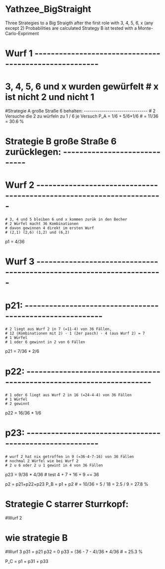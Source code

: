 # Yathzee_BigStraight
Three Strategies to a Big Straigth after the first role with 3, 4, 5, 6, x (any except 2) 
Probabilities are calculated
Strategy B ist tested with a Monte-Carlo-Expriment

# Wurf 1 ------------------------------------------------------
# 3, 4, 5, 6 und x wurden gewürfelt # x ist nicht 2 und nicht 1

#Strategie A große Straße 6 behalten: --------------------------------
    # 2 Versuche die 2 zu würfeln zu 1 / 6 je Versuch 
P_A = 1/6 + 5/6*1/6 # = 11/36 = 30.6 %


# Strategie B große Straße 6 zurücklegen: -----------------------------
# Wurf 2 ---------------------------------------------------------------------
    # 3, 4 und 5 bleiben 6 und x kommen zurük in den Becher
    # 2 Würfel macht 36 Kombinationen 
    # davon gewinnen 4 direkt im ersten Wurf
    # (2,1) (2,6) (1,2) und (6,2)
p1 = 4/36 

# Wurf 3 ---------------------------------------------------------------------
# p21: ---------------------------------------------------------
    # 2 liegt aus Wurf 2 in 7 (=11-4) von 36 Fällen,
    # 12 (Kombinationen mit 2) - 1 (2er pasch) - 4 (aus Wurf 2) = 7
    # 1 Würfel
    # 1 oder 6 gewinnt in 2 von 6 Fällen
p21 = 7/36 * 2/6
# p22: ---------------------------------------------------------------------
    # 1 oder 6 liegt aus Wurf 2 in 16 (=24-4-4) von 36 Fällen
    # 1 Würfel
    # 2 gewinnt
p22 = 16/36 * 1/6 
# p23:  --------------------------------------------------------
    # wurf 2 hat nix getroffen in 9 (=36-4-7-16) von 36 Fällen
    # nochmal 2 Würfel wie bei Wurf 2
    # 2 u 6 oder 2 u 1 gewint in 4 von 36 Fällen
p23 = 9/36 * 4/36  # test 4 + 7 + 16 + 9 == 36

p2 = p21+p22+p23
P_B  = p1 + p2 # = 10/36  = 5 / 18 = 2.5 / 9 = 27.8 %


# Strategie C starrer Sturrkopf:
#Wurf 2
# wie strategie B
#Wurf 3
p31 = p21
p32 = 0
p33 = (36 - 7 - 4)/36 * 4/36 # = 25.3 %

P_C = p1 + p31 + p33
